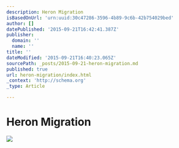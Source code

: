 ```yaml
---
description: Heron Migration
isBasedOnUrl: 'urn:uuid:30c47286-3596-4b89-9c6b-42b754029bed'
author: []
datePublished: '2015-09-21T16:42:41.387Z'
publisher:
  domain: ''
  name: ''
title: ''
dateModified: '2015-09-21T16:40:23.065Z'
sourcePath: _posts/2015-09-21-heron-migration.md
published: true
url: heron-migration/index.html
_context: 'http://schema.org'
_type: Article

---
```

# Heron Migration
![](https://the-grid-user-content.s3-us-west-2.amazonaws.com/db45f1a3-78e0-4a4c-ac84-c253eaa6235f.png)